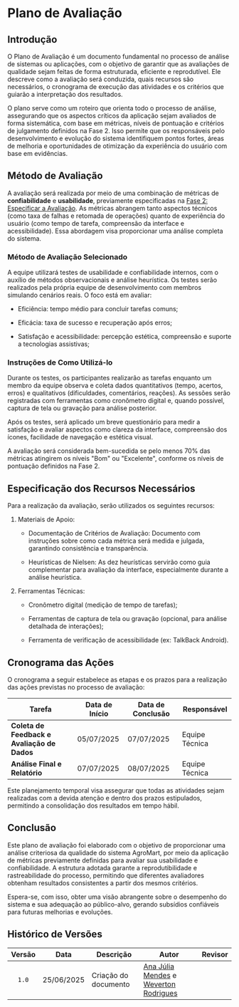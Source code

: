 # Plano de Avaliação

## Introdução

O Plano de Avaliação é um documento fundamental no processo de análise de sistemas ou aplicações, com o objetivo de garantir que as avaliações de qualidade sejam feitas de forma estruturada, eficiente e reprodutível. Ele descreve como a avaliação será conduzida, quais recursos são necessários, o cronograma de execução das atividades e os critérios que guiarão a interpretação dos resultados.

O plano serve como um roteiro que orienta todo o processo de análise, assegurando que os aspectos críticos da aplicação sejam avaliados de forma sistemática, com base em métricas, níveis de pontuação e critérios de julgamento definidos na Fase 2. Isso permite que os responsáveis pelo desenvolvimento e evolução do sistema identifiquem pontos fortes, áreas de melhoria e oportunidades de otimização da experiência do usuário com base em evidências.

## Método de Avaliação

A avaliação será realizada por meio de uma combinação de métricas de **confiabilidade** e **usabilidade**, previamente especificadas na [Fase 2: Especificar a Avaliação](../gqm/gqm.md#seleção-das-métricas). As métricas abrangem tanto aspectos técnicos (como taxa de falhas e retomada de operações) quanto de experiência do usuário (como tempo de tarefa, compreensão da interface e acessibilidade). Essa abordagem visa proporcionar uma análise completa do sistema.

### Método de Avaliação Selecionado

A equipe utilizará testes de usabilidade e confiabilidade internos, com o auxílio de métodos observacionais e análise heurística. Os testes serão realizados pela própria equipe de desenvolvimento com membros simulando cenários reais. O foco está em avaliar:

   - Eficiência: tempo médio para concluir tarefas comuns;

   - Eficácia: taxa de sucesso e recuperação após erros;

   - Satisfação e acessibilidade: percepção estética, compreensão e suporte a tecnologias assistivas;

### Instruções de Como Utilizá-lo

Durante os testes, os participantes realizarão as tarefas enquanto um membro da equipe observa e coleta dados quantitativos (tempo, acertos, erros) e qualitativos (dificuldades, comentários, reações). As sessões serão registradas com ferramentas como cronômetro digital e, quando possível, captura de tela ou gravação para análise posterior.

Após os testes, será aplicado um breve questionário para medir a satisfação e avaliar aspectos como clareza da interface, compreensão dos ícones, facilidade de navegação e estética visual.

A avaliação será considerada bem-sucedida se pelo menos 70% das métricas atingirem os níveis "Bom" ou "Excelente", conforme os níveis de pontuação definidos na Fase 2.

## Especificação dos Recursos Necessários

Para a realização da avaliação, serão utilizados os seguintes recursos:

1. Materiais de Apoio:

   - Documentação de Critérios de Avaliação: Documento com instruções sobre como cada métrica será medida e julgada, garantindo consistência e transparência.

   - Heurísticas de Nielsen: As dez heurísticas servirão como guia complementar para avaliação da interface, especialmente durante a análise heurística.

2. Ferramentas Técnicas:

   - Cronômetro digital (medição de tempo de tarefas);

   - Ferramentas de captura de tela ou gravação (opcional, para análise detalhada de interações);

   - Ferramenta de verificação de acessibilidade (ex: TalkBack Android).

## Cronograma das Ações

O cronograma a seguir estabelece as etapas e os prazos para a realização das ações previstas no processo de avaliação:

| Tarefa                                     | Data de Início | Data de Conclusão | Responsável     |
|--------------------------------------------|-----------------|-------------------|-----------------|
| **Coleta de Feedback e Avaliação de Dados**| 05/07/2025      | 07/07/2025        | Equipe Técnica  |
| **Análise Final e Relatório**              | 07/07/2025      | 08/07/2025        | Equipe Técnica  |

Este planejamento temporal visa assegurar que todas as atividades sejam realizadas com a devida atenção e dentro dos prazos estipulados, permitindo a consolidação dos resultados em tempo hábil.

## Conclusão

Este plano de avaliação foi elaborado com o objetivo de proporcionar uma análise criteriosa da qualidade do sistema AgroMart, por meio da aplicação de métricas previamente definidas para avaliar sua usabilidade e confiabilidade. A estrutura adotada garante a reprodutibilidade e rastreabilidade do processo, permitindo que diferentes avaliadores obtenham resultados consistentes a partir dos mesmos critérios.

Espera-se, com isso, obter uma visão abrangente sobre o desempenho do sistema e sua adequação ao público-alvo, gerando subsídios confiáveis para futuras melhorias e evoluções.

## Histórico de Versões

|Versão|Data|Descrição|Autor|Revisor|
|:----:|----|---------|-----|:-------:|
|`1.0`|25/06/2025|Criação do documento| [Ana Júlia Mendes](https://github.com/ailujana) e [Weverton Rodrigues](https://github.com/vevetin) ||